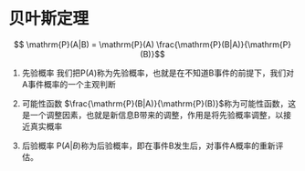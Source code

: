 # 贝叶斯定理
$$ \mathrm{P}(A|B) =  \mathrm{P}(A) \frac{\mathrm{P}(B|A)}{\mathrm{P}(B)}$$

1. 先验概率
   我们把$\mathrm{P}(A)$称为先验概率，也就是在不知道B事件的前提下，我们对A事件概率的一个主观判断

2. 可能性函数
   $\frac{\mathrm{P}(B|A)}{\mathrm{P}(B)}$称为可能性函数，这是一个调整因素，也就是新信息B带来的调整，作用是将先验概率调整，以接近真实概率

3. 后验概率
   $\mathrm{P}(A|B)$称为后验概率，即在事件B发生后，对事件A概率的重新评估。